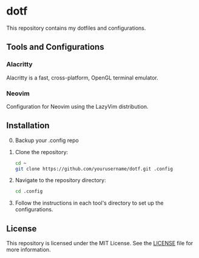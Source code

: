 # dotf

This repository contains my dotfiles and configurations.

## Tools and Configurations

### Alacritty
Alacritty is a fast, cross-platform, OpenGL terminal emulator.

### Neovim
Configuration for Neovim using the LazyVim distribution.

## Installation

0. Backup your .config repo

1. Clone the repository:
    ```bash
    cd ~
    git clone https://github.com/yourusername/dotf.git .config
    ```

2. Navigate to the repository directory:
    ```bash
    cd .config
    ```

3. Follow the instructions in each tool's directory to set up the configurations.

## License

This repository is licensed under the MIT License. See the [LICENSE](LICENSE) file for more information.
